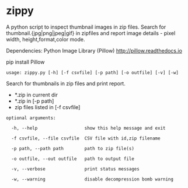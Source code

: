 # zippy
A python script to inspect thumbnail images in zip files. Search for thumbnail.{jpg|png|jpeg|gif} in zipfiles and report image details - pixel width, height,format,color mode.

Dependencies: Python Image Library (Pillow) http://pillow.readthedocs.io

pip install Pillow

```usage: zippy.py [-h] [-f csvfile] [-p path] [-o outfile] [-v] [-w]```

Search for thumbnails in zip files and print report.

- *.zip in current dir
- *.zip in [-p path]
- zip files listed in [-f csvfile]


```optional arguments:```


```  -h, --help                  show this help message and exit```


```  -f csvfile, --file csvfile  CSV file with id,zip filename```


```  -p path, --path path        path to zip file(s)```


```  -o outfile, --out outfile   path to output file```


```  -v, --verbose               print status messages```


```  -w, --warning               disable decompression bomb warning```
  


